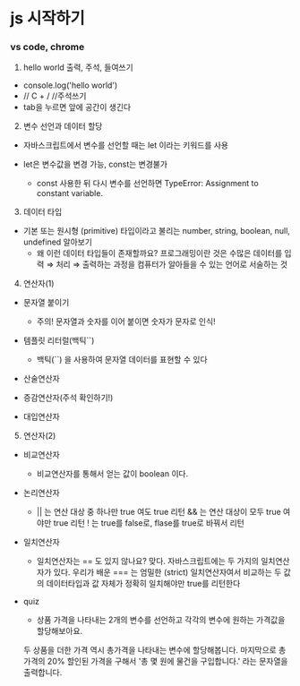 # js 시작하기
### vs code, chrome

1. hello world 출력, 주석, 들여쓰기
* console.log('hello world')
* // C + /  //주석쓰기
* tab을 누르면 앞에 공간이 생긴다

2. 변수 선언과 데이터 할당
* 자바스크립트에서 변수를 선언할 때는 let 이라는 키워드를 사용

* let은 변수값을 변경 가능, const는 변경불가
    * const 사용한 뒤 다시 변수를 선언하면 TypeError: Assignment to constant variable.

3. 데이터 타입
* 기본 또는 원시형 (primitive) 타입이라고 불리는 number, string, boolean, null, undefined 알아보기
    * 왜 이런 데이터 타입들이 존재할까요?
프로그래밍이란 것은 수많은 데이터를 입력 ⇒ 처리 ⇒ 출력하는 과정을 컴퓨터가 알아들을 수 있는 언어로 서술하는 것

4. 연산자(1)
* 문자열 붙이기
    * 주의! 문자열과 숫자를 이어 붙이면 숫자가 문자로 인식!

* 템플릿 리터럴(백틱``)
    * 백틱(``) 을 사용하여 문자열 데이터를 표현할 수 있다
* 산술연산자
* 증감연산자(주석 확인하기!)
* 대입연산자

5. 연산자(2)
* 비교연산자
    * 비교연산자를 통해서 얻는 값이 boolean 이다.
* 논리연산자
    * || 는 연산 대상 중 하나만 true 여도 true 리턴
    && 는 연산 대상이 모두 true 여야만 true 리턴
    ! 는 true를 false로, flase를  true로 바꿔서 리턴

* 일치연산자
    * 일치연산자는  == 도 있지 않나요?
    맞다. 자바스크립트에는 두 가지의 일치연산자가 있다. 우리가 배운 === 는 엄밀한 (strict) 일치연산자여서 비교하는 두 값의 데이터타입과 값 자체가 정확히 일치해야만 true를 리턴한다
* quiz
    * 상품 가격을 나타내는 2개의 변수를 선언하고 각각의 변수에 원하는 가격값을 할당해보아요.

    두 상품을 더한 가격 역시 총가격을 나타내는 변수에 할당해봅니다. 마지막으로 총가격의 20% 할인된 가격을 구해서 '총 몇 원에 물건을 구입합니다.' 라는 문자열을 출력합니다.

